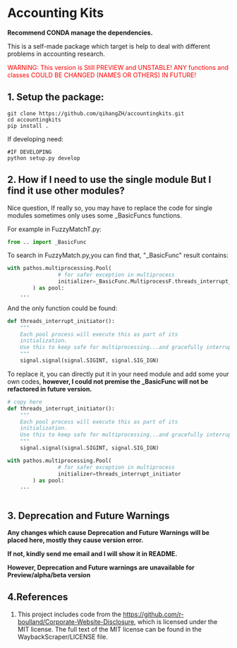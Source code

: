 # Accounting Kits

**Recommend CONDA manage the dependencies.**

This is a self-made package which target is help to deal with different problems in accounting research.

<font color="red">
WARNING: This version is Still PREVIEW and UNSTABLE! 
ANY functions and classes COULD BE CHANGED (NAMES OR OTHERS) IN  FUTURE!</font>

## 1. Setup the package:

```shell
git clone https://github.com/qihangZH/accountingkits.git
cd accountingkits
pip install .
```

If developing need:

```shell
#IF DEVELOPING
python setup.py develop
```

## 2. How if  I need to use the single module But I find it use other modules?

Nice question, If really so, you may have to replace the code for single modules sometimes only uses some _BasicFuncs functions.

For example in FuzzyMatchT.py:

```python
from .. import _BasicFunc
```

To search in FuzzyMatch.py,you can find that, "_BasicFunc" result contains:

```python
with pathos.multiprocessing.Pool(
                # for safer exception in multiprocess
                initializer=_BasicFunc.MultiprocessF.threads_interrupt_initiator
        ) as pool:
    ...
```

And the only function could be found:

```python
def threads_interrupt_initiator():
    """
    Each pool process will execute this as part of its
    initialization.
    Use this to keep safe for multiprocessing...and gracefully interrupt by keyboard
    """
    signal.signal(signal.SIGINT, signal.SIG_IGN)
```

To replace it, you can directly put it in your need module and add some your own codes, **however, I could not premise the _BasicFunc will not be refactored in future version.** 

```python
# copy here
def threads_interrupt_initiator():
    """
    Each pool process will execute this as part of its
    initialization.
    Use this to keep safe for multiprocessing...and gracefully interrupt by keyboard
    """
    signal.signal(signal.SIGINT, signal.SIG_IGN)

with pathos.multiprocessing.Pool(
                # for safer exception in multiprocess
                initializer=threads_interrupt_initiator
        ) as pool:
    ...
    
```

## 3. Deprecation and Future Warnings
**Any changes which cause Deprecation and Future Warnings will be placed here, mostly they cause version error.**

**If not, kindly send me email and I will show it in README.**

**However, Deprecation and Future warnings are unavailable for Preview/alpha/beta version**


## 4.References

1. This project includes code from the https://github.com/r-boulland/Corporate-Website-Disclosure, 
which is licensed under the MIT license. 
The full text of the MIT license can be found in the WaybackScraper/LICENSE file.
